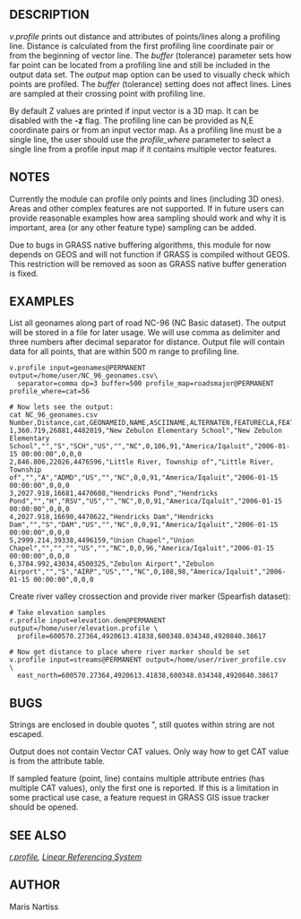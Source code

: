 ## DESCRIPTION

*v.profile* prints out distance and attributes of points/lines along a
profiling line. Distance is calculated from the first profiling line
coordinate pair or from the beginning of vector line.
The *buffer* (tolerance) parameter sets how far point can be located
from a profiling line and still be included in the output data set.
The *output* map option can be used to visually check which points are
profiled. The *buffer* (tolerance) setting does not affect lines. Lines
are sampled at their crossing point with profiling line.

By default Z values are printed if input vector is a 3D map. It can be
disabled with the **-z** flag.
The profiling line can be provided as N,E coordinate pairs or from an
input vector map. As a profiling line must be a single line, the user
should use the *profile_where* parameter to select a single line from a
profile input map if it contains multiple vector features.

## NOTES

Currently the module can profile only points and lines (including 3D
ones). Areas and other complex features are not supported. If in future
users can provide reasonable examples how area sampling should work and
why it is important, area (or any other feature type) sampling can be
added.

Due to bugs in GRASS native buffering algorithms, this module for now
depends on GEOS and will not function if GRASS is compiled without GEOS.
This restriction will be removed as soon as GRASS native buffer
generation is fixed.

## EXAMPLES

List all geonames along part of road NC-96 (NC Basic dataset). The
output will be stored in a file for later usage. We will use comma as
delimiter and three numbers after decimal separator for distance. Output
file will contain data for all points, that are within 500 m range to
profiling line.

```shell
v.profile input=geonames@PERMANENT output=/home/user/NC_96_geonames.csv\
  separator=comma dp=3 buffer=500 profile_map=roadsmajor@PERMANENT profile_where=cat=56

# Now lets see the output:
cat NC_96_geonames.csv
Number,Distance,cat,GEONAMEID,NAME,ASCIINAME,ALTERNATEN,FEATURECLA,FEATURECOD,COUNTRYCOD,CC2,ADMIN1,POPULATION,ELEVATION,GTOPO30,TIMEZONE,MODIFICATI,PPLKEY,SRC_ID,MAINT_ID
1,360.719,26881,4482019,"New Zebulon Elementary School","New Zebulon Elementary School","","S","SCH","US","","NC",0,106,91,"America/Iqaluit","2006-01-15 00:00:00",0,0,0
2,846.806,22026,4476596,"Little River, Township of","Little River, Township of","","A","ADMD","US","","NC",0,0,91,"America/Iqaluit","2006-01-15 00:00:00",0,0,0
3,2027.918,16681,4470608,"Hendricks Pond","Hendricks Pond","","H","RSV","US","","NC",0,0,91,"America/Iqaluit","2006-01-15 00:00:00",0,0,0
4,2027.918,16690,4470622,"Hendricks Dam","Hendricks Dam","","S","DAM","US","","NC",0,0,91,"America/Iqaluit","2006-01-15 00:00:00",0,0,0
5,2999.214,39338,4496159,"Union Chapel","Union Chapel","","","","US","","NC",0,0,96,"America/Iqaluit","2006-01-15 00:00:00",0,0,0
6,3784.992,43034,4500325,"Zebulon Airport","Zebulon Airport","","S","AIRP","US","","NC",0,108,98,"America/Iqaluit","2006-01-15 00:00:00",0,0,0
```

Create river valley crossection and provide river marker (Spearfish
dataset):

```shell
# Take elevation samples
r.profile input=elevation.dem@PERMANENT output=/home/user/elevation.profile \
  profile=600570.27364,4920613.41838,600348.034348,4920840.38617

# Now get distance to place where river marker should be set
v.profile input=streams@PERMANENT output=/home/user/river_profile.csv \
  east_north=600570.27364,4920613.41838,600348.034348,4920840.38617
```

## BUGS

Strings are enclosed in double quotes ", still quotes within string are
not escaped.

Output does not contain Vector CAT values. Only way how to get CAT value
is from the attribute table.

If sampled feature (point, line) contains multiple attribute entries
(has multiple CAT values), only the first one is reported. If this is a
limitation in some practical use case, a feature request in GRASS GIS
issue tracker should be opened.

## SEE ALSO

*[r.profile](r.profile.md), [Linear Referencing System](lrs.md)*

## AUTHOR

Maris Nartiss

